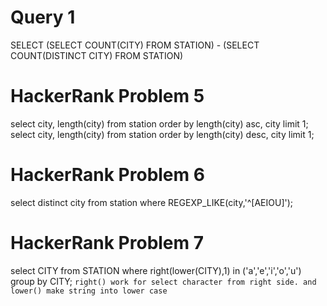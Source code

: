 # Query 1
SELECT (SELECT COUNT(CITY) FROM STATION) - (SELECT COUNT(DISTINCT CITY) FROM STATION)
# HackerRank Problem 5
select city, length(city) from station order by length(city) asc, city limit 1;
select city, length(city) from station order by length(city) desc, city limit 1;
# HackerRank Problem 6
select distinct city from station where REGEXP_LIKE(city,'^[AEIOU]');
# HackerRank Problem 7
select CITY from STATION where right(lower(CITY),1) in ('a','e','i','o','u') group by CITY;
``right() work for select character from right side. and lower() make string into lower case``